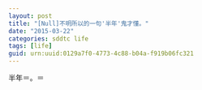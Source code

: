 ```yaml
---
layout: post
title: "[Null]不明所以的一句'半年'鬼才懂。"
date: "2015-03-22"
categories: sddtc life
tags: [life]
guid: urn:uuid:0129a7f0-4773-4c88-b04a-f919b06fc321
---
```


半年＝。＝
